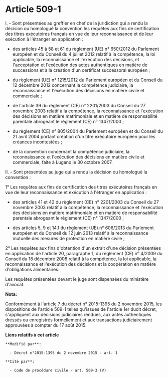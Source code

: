 # Article 509-1

I. - Sont présentées au greffier en chef de la juridiction qui a rendu la décision ou homologué la convention les requêtes
aux fins de certification des titres exécutoires français en vue de leur reconnaissance et de leur exécution à l'étranger en
application :

- des articles 45 à 58 et 61 du règlement (UE) n° 650/2012 du Parlement européen et du Conseil du 4 juillet 2012 relatif à la
compétence, la loi applicable, la reconnaissance et l'exécution des décisions, et l'acceptation et l'exécution des actes
authentiques en matière de successions et à la création d'un certificat successoral européen ;

- du règlement (UE) n° 1215/2012 du Parlement européen et du Conseil du 12 décembre 2012 concernant la compétence judiciaire,
la reconnaissance et l'exécution des décisions en matière civile et commerciale ;

- de l'article 39 du règlement (CE) n° 2201/2003 du Conseil du 27 novembre 2003 relatif à la compétence, la reconnaissance et
l'exécution des décisions en matière matrimoniale et en matière de responsabilité parentale abrogeant le règlement (CE) n°
1347/2000 ;

- du règlement (CE) n° 805/2004 du Parlement européen et du Conseil du 21 avril 2004 portant création d'un titre exécutoire
européen pour les créances incontestées ;

- de la convention concernant la compétence judiciaire, la reconnaissance et l'exécution des décisions en matière civile et
commerciale, faite à Lugano le 30 octobre 2007.

II. - Sont présentées au juge qui a rendu la décision ou homologué la convention :

1° Les requêtes aux fins de certification des titres exécutoires français en vue de leur reconnaissance et exécution à
l'étranger en application :

- des articles 41 et 42 du règlement (CE) n° 2201/2003 du Conseil du 27 novembre 2003 relatif à la compétence, la
reconnaissance et l'exécution des décisions en matière matrimoniale et en matière de responsabilité parentale abrogeant le
règlement (CE) n° 1347/2000 ;

- des articles 5, 9 et 14.1 du règlement (UE) n° 606/2013 du Parlement européen et du Conseil du 12 juin 2013 relatif à la
reconnaissance mutuelle des mesures de protection en matière civile ;

2° Les requêtes aux fins d'obtention d'un extrait d'une décision présentées en application de l'article 20, paragraphe 1, du
règlement (CE) n° 4/2009 du Conseil du 18 décembre 2008 relatif à la compétence, la loi applicable, la reconnaissance et
l'exécution des décisions et la coopération en matière d'obligations alimentaires.

Les requêtes présentées devant le juge sont dispensées du ministère d'avocat.

**Nota:**

Conformément à l'article 7 du décret n° 2015-1395 du 2 novembre 2015, les dispositions de l'article 509-1 telles qu'issues de
l'article 1er dudit décret, s'appliquent aux décisions judiciaires rendues, aux actes authentiques dressés ou enregistrés
formellement et aux transactions judiciairement approuvées à compter du 17 août 2015.

**Liens relatifs à cet article**

	**Modifié par**:

	  - Décret n°2015-1395 du 2 novembre 2015 - art. 1

	**Cité par**:

	  - Code de procédure civile - art. 509-3 (V)
